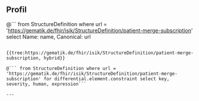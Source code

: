## Profil

@```
from StructureDefinition where url = 'https://gematik.de/fhir/isik/StructureDefinition/patient-merge-subscription' select Name: name, Canonical: url
```

{{tree:https://gematik.de/fhir/isik/StructureDefinition/patient-merge-subscription, hybrid}}

@``` from StructureDefinition where url = 'https://gematik.de/fhir/isik/StructureDefinition/patient-merge-subscription' for differential.element.constraint select key, severity, human, expression```

---